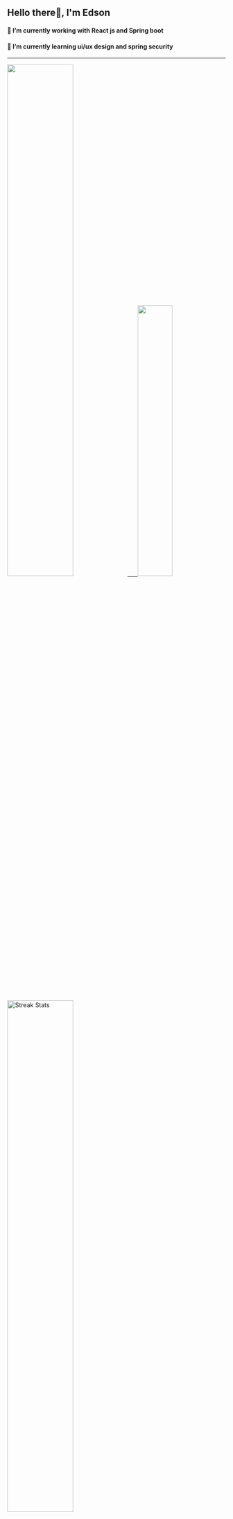 
## Hello there👋, I'm Edson 

#### 🔭 I’m currently working with React js and Spring boot 
#### 🌱 I’m currently learning ui/ux design and spring security
---
    
  

 <p align="left">
  <a href="https://github.com/EdsonNhancale">
  <img width=55% src="https://github-readme-stats.vercel.app/api?username=EdsonNhancale&show_icons=true&theme=dracula&include_all_commits=true&count_private=true"/>&nbsp;&nbsp;&nbsp;&nbsp;&nbsp;
  <img  width=40% src="https://github-readme-stats.vercel.app/api/top-langs/?username=EdsonNhancale&layout=compact&langs_count=7&theme=dracula"/>
</p>

  <p align="left">
    <a href="https://github.com/EdsonNhancale"><img width=55% alt="Streak Stats" src="https://github-readme-streak-stats.herokuapp.com/?user=EdsonNhancale&theme=dracula"/></a>
   </p>

 
 <!--START_SECTION:waka-->

```text
From: 16 November 2022 - To: 08 May 2023

Total Time: 342 hrs 4 mins

JavaScript       287 hrs 45 mins █████████████████████░░░░   84.12 %
Dart             14 hrs 6 mins   █░░░░░░░░░░░░░░░░░░░░░░░░   04.13 %
Java             6 hrs 49 mins   ▒░░░░░░░░░░░░░░░░░░░░░░░░   01.99 %
Other            6 hrs 47 mins   ▒░░░░░░░░░░░░░░░░░░░░░░░░   01.99 %
JSON             6 hrs 6 mins    ▒░░░░░░░░░░░░░░░░░░░░░░░░   01.79 %
```

<!--END_SECTION:waka-->

<div> 
  <a href="www.linkedin.com/in/edson-nhancale-7849781a6" target="_blank"><img src="https://img.shields.io/badge/-LinkedIn-%230077B5?style=for-the-badge&logo=linkedin&logoColor=white" target="_blank"></a> 

</div>

